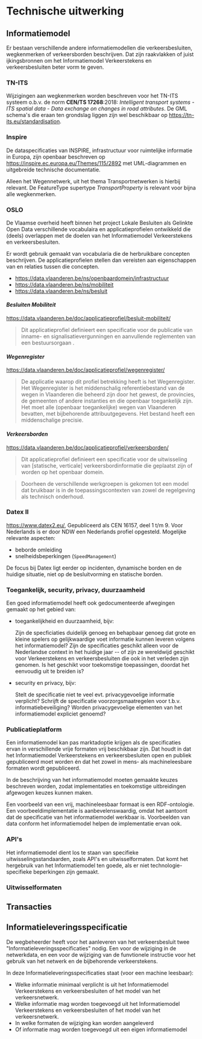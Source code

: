 # Technische uitwerking

## Informatiemodel

Er bestaan verschillende andere informatiemodellen die verkeersbesluiten, wegkenmerken of verkeersborden beschrijven. 
Dat zijn raakvlakken of juist ijkingsbronnen om het Informatiemodel Verkeerstekens en verkeersbesluiten beter vorm te geven.

### TN-ITS

Wijzigingen aan wegkenmerken worden beschreven voor het TN-ITS systeem o.b.v. de norm **CEN/TS 17268**:2018: 
_Intelligent transport systems - ITS spatial data - Data exchange on changes in road attributes_.
De GML schema's die eraan ten grondslag liggen zijn wel beschikbaar op https://tn-its.eu/standardisation. 

### Inspire

De dataspecificaties van INSPIRE, infrastructuur voor ruimtelijke informatie in Europa, zijn openbaar beschreven op 
https://inspire.ec.europa.eu/Themes/115/2892 met UML-diagrammen en uitgebreide technische documentatie.

Alleen het Wegennetwerk, uit het thema Transportnetwerken is hierbij relevant.
De FeatureType supertype _TransportProperty_ is relevant voor bijna alle wegkenmerken.

### OSLO

De Vlaamse overheid heeft binnen het project Lokale Besluiten als Gelinkte Open Data verschillende vocabulaira en applicatieprofielen ontwikkeld die (deels) overlappen met de doelen van het Informatiemodel Verkeerstekens en verkeersbesluiten.

Er wordt gebruik gemaakt van vocabularia die de herbruikbare concepten beschrijven. 
De applicatieprofielen stellen dan vereisten aan eigenschappen van en relaties tussen die concepten.

- https://data.vlaanderen.be/ns/openbaardomein/infrastructuur
- https://data.vlaanderen.be/ns/mobiliteit
- https://data.vlaanderen.be/ns/besluit

#### _Besluiten Mobiliteit_

https://data.vlaanderen.be/doc/applicatieprofiel/besluit-mobiliteit/

> Dit applicatieprofiel definieert een specificatie voor de publicatie van inname- en signalisatievergunningen en aanvullende reglementen van een bestuursorgaan .

#### _Wegenregister_

https://data.vlaanderen.be/doc/applicatieprofiel/wegenregister/

> De applicatie waarop dit profiel betrekking heeft is het Wegenregister. Het Wegenregister is het middenschalig referentiebestand van de wegen in Vlaanderen die beheerd zijn door het gewest, de provincies, de gemeenten of andere instanties en die openbaar toegankelijk zijn. Het moet alle (openbaar toegankelijke) wegen van Vlaanderen bevatten, met bijbehorende attribuutgegevens. Het bestand heeft een middenschalige precisie.

####  _Verkeersborden_

https://data.vlaanderen.be/doc/applicatieprofiel/verkeersborden/

> Dit applicatieprofiel definieert een specificatie voor de uitwisseling van [statische, verticale] verkeersbordinformatie die geplaatst zijn of worden op het openbaar domein.

> Doorheen de verschillende werkgroepen is gekomen tot een model dat bruikbaar is in de toepassingscontexten van zowel de regelgeving als technisch onderhoud.


### Datex II

https://www.datex2.eu/, Gepubliceerd als CEN 16157, deel 1 t/m 9. 
Voor Nederlands is er door NDW een Nederlands profiel opgesteld. Mogelijke relevante aspecten:

- beborde omleiding
- snelheidsbeperkingen (`SpeedManagement`)

De focus bij Datex ligt eerder op incidenten, dynamische borden en de huidige situatie, niet op de besluitvorming en statische borden.

### Toegankelijk, security, privacy, duurzaamheid

Een goed informatiemodel heeft ook gedocumenteerde afwegingen gemaakt op het gebied van:

- toegankelijkheid en duurzaamheid, bijv:

  Zijn de specficiaties duidelijk genoeg en behapbaar genoeg dat grote en kleine spelers op gelijkwaardige voet informatie kunnen leveren volgens het informatiemodel?
  Zijn de specificaties geschikt alleen voor de Nederlandse context in het huidige jaar -- of zijn ze wereldwijd geschikt voor Verkeerstekens en verkeersbesluiten die ook in het verleden zijn genomen.
  Is het geschikt voor toekomstige toepassingen, doordat het eenvoudig uit te breiden is?

- security en privacy, bijv:

  Stelt de specificatie niet te veel evt. privacygevoelige informatie verplicht?
  Schrijft de specificatie voorzorgsmaatregelen voor t.b.v. informatiebeveiliging?
  Worden privacygevoelige elementen van het informatiemodel expliciet genoemd?

### Publicatieplatform

Een informatiemodel kan pas marktadoptie krijgen als de specificaties ervan in verschillende vrije formaten vrij beschikbaar zijn.
Dat houdt in dat het Informatiemodel Verkeerstekens en verkeersbesluiten open en publiek gepubliceerd moet worden én dat het zowel in mens- als machineleesbare formaten wordt gepubliceerd.

In de beschrijving van het informatiemodel moeten gemaakte keuzes beschreven worden, zodat implementaties en toekomstige uitbreidingen afgewogen keuzes kunnen maken.

Een voorbeeld van een vrij, machineleesbaar formaat is een RDF-ontologie.
Een voorbeeldimplementatie is aanbevelenswaardig, omdat het aantoont dat de specificatie van het informatiemodel werkbaar is.
Voorbeelden van data conform het informatiemodel helpen de implementatie ervan ook. 

### API's

Het informatiemodel dient los te staan van specifieke uitwisselingsstandaarden, zoals API's en uitwisselformaten.
Dat komt het hergebruik van het Informatiemodel ten goede, als er niet technologie-specifieke beperkingen zijn gemaakt.

### Uitwisselformaten


## Transacties


## Informatieleveringsspecificatie
De wegbeheerder heeft voor het aanleveren van het verkeersbesluit twee "Informatieleveringsspecificaties" nodig. Een voor de wijziging in de netwerkdata, en een voor de wijziging van de funvtionele instructie voor het gebruik van het netwerk en de bijbehorende verkeerstekens. 

In deze Informatieleveringsspecificaties staat (voor een machine leesbaar):
- Welke informatie minimaal verplicht is uit het Informatiemodel Verkeerstekens en verkeersbesluiten of het model van het verkeersnetwerk. 
- Welke informatie mag worden toegevoegd uit het Informatiemodel Verkeerstekens en verkeersbesluiten of het model van het verkeersnetwerk. 
- In welke formaten de wijziging kan worden aangeleverd
- Of informatie mag worden toegevoegd uit een eigen informatiemodel








